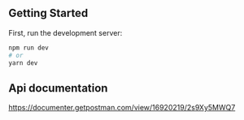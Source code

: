 ## Getting Started

First, run the development server:

```bash
npm run dev
# or
yarn dev
```

## Api documentation

https://documenter.getpostman.com/view/16920219/2s9Xy5MWQ7
